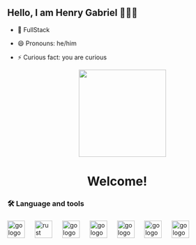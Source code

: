 ## Hello, I am Henry Gabriel 👋🇧🇷

- 🔭 FullStack
- 😄 Pronouns: he/him
- ⚡ Curious fact: you are curious

  <div align="center">
  <img height="200" src="https://media.tenor.com/31044VVA7iMAAAAM/mewing-cat.gif"  />
</div>

###

<h1 align="center">Welcome!</h1>

###

<h3 align="left">🛠 Language and tools</h3>

###

<div align="left">
  <img src="https://cdn.worldvectorlogo.com/logos/react-1.svg" height="40" alt="go logo"  />
  <img width="15" />
  <img src="https://upload.wikimedia.org/wikipedia/commons/thumb/9/99/Unofficial_JavaScript_logo_2.svg/512px-Unofficial_JavaScript_logo_2.svg.png" height="40" alt="rust logo"  />
  <img width="15" />
  <img src="https://upload.wikimedia.org/wikipedia/commons/thumb/0/0a/Python.svg/768px-Python.svg.png" height="40" alt="go logo"  />
  <img width="15" />
  <img src="https://cdn.iconscout.com/icon/free/png-256/free-mysql-3521596-2945040.png" height="40" alt="go logo"  />
  <img width="15" />
  <img src="https://www.svgrepo.com/show/376360/dart.svg" height="40" alt="go logo"  />
  <img width="15" />
  <img src="https://images.vexels.com/media/users/3/166383/isolated/preview/6024bc5746d7436c727825dc4fc23c22-icone-de-linguagem-de-programacao-html.png" height="40" alt="go logo"  />
  <img width="15" />
  <img src="https://upload.wikimedia.org/wikipedia/commons/d/d5/CSS3_logo_and_wordmark.svg" height="40" alt="go logo"  />
  <img width="15" />
</div>

###
